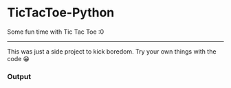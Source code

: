 # TicTacToe-Python
Some fun time with Tic Tac Toe :0
_______________________________________________________________________________________________________
This was just a side project to kick boredom. Try your own things with the code 😁

<h3>Output</h3>
<br>
